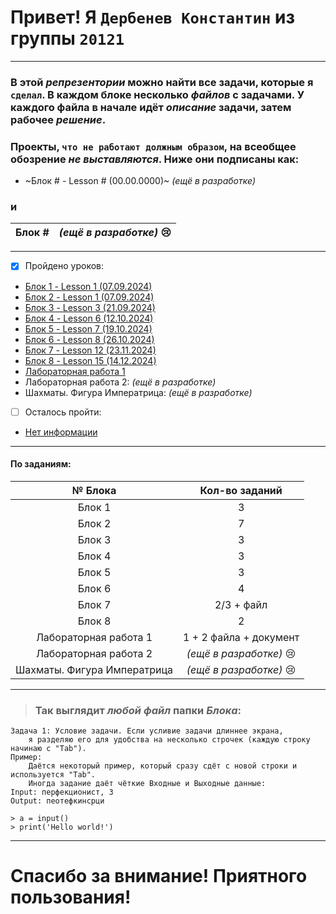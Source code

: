 # Привет! Я `Дербенев Константин` из группы `20121`
***
### В этой *репрезентории* можно найти все задачи, которые я `сделал`. В каждом блоке несколько *файлов* с задачами. У каждого файла в начале идёт *описание* задачи, затем рабочее *решение*.
### Проекты, `что не работают должным образом`, на всеобщее обозрение *не выставляются*. Ниже они подписаны как:
+ ~Блок # - Lesson # (00.00.0000)~ *(ещё в разработке)*
### и
Блок # |*(ещё в разработке)* :cry:     |
:---: |:--------------:
***
- [x] Пройдено уроков:
+ [Блок 1 - Lesson 1 (07.09.2024)](https://github.com/Sachuhich/Konstantin_Derbenev_20121_Minin/tree/main/%D0%91%D0%BB%D0%BE%D0%BA%201)
+ [Блок 2 - Lesson 1 (07.09.2024)](https://github.com/Sachuhich/Konstantin_Derbenev_20121_Minin/tree/main/%D0%91%D0%BB%D0%BE%D0%BA%202)  
+ [Блок 3 - Lesson 3 (21.09.2024)](https://github.com/Sachuhich/Konstantin_Derbenev_20121_Minin/tree/main/%D0%91%D0%BB%D0%BE%D0%BA%203)  
+ [Блок 4 - Lesson 6 (12.10.2024)](https://github.com/Sachuhich/Konstantin_Derbenev_20121_Minin/tree/main/%D0%91%D0%BB%D0%BE%D0%BA%204)  
+ [Блок 5 - Lesson 7 (19.10.2024)](https://github.com/Sachuhich/Konstantin_Derbenev_20121_Minin/tree/main/%D0%91%D0%BB%D0%BE%D0%BA%205) 
+ [Блок 6 - Lesson 8 (26.10.2024)](https://github.com/Sachuhich/Konstantin_Derbenev_20121_Minin/tree/main/%D0%91%D0%BB%D0%BE%D0%BA%206)
+ [Блок 7 - Lesson 12 (23.11.2024)](https://github.com/Sachuhich/Konstantin_Derbenev_20121_Minin/tree/main/%D0%91%D0%BB%D0%BE%D0%BA%207)
+ [Блок 8 - Lesson 15 (14.12.2024)](https://github.com/Sachuhich/Konstantin_Derbenev_20121_Minin/tree/main/%D0%91%D0%BB%D0%BE%D0%BA%208)
+ [Лабораторная работа 1](https://github.com/Sachuhich/Konstantin_Derbenev_20121_Minin/tree/main/%D0%9B%D0%B0%D0%B1%D0%BE%D1%80%D0%B0%D1%82%D0%BE%D1%80%D0%BD%D0%B0%D1%8F%20%D1%80%D0%B0%D0%B1%D0%BE%D1%82%D0%B0%20%E2%84%961)
+ Лабораторная работа 2: *(ещё в разработке)*
+ Шахматы. Фигура Императрица: *(ещё в разработке)*
- [ ] Осталось пройти:
+ [Нет информации](https://github.com/Sachuhich/Konstantin_Derbenev_20121_Minin/tree/main/page-not-found)
***
#### По заданиям:
№ Блока| Кол-во заданий 
:---: |:--------------:
Блок 1 |       3        |
Блок 2 |       7        |
Блок 3 |       3        |
Блок 4 |       3        |
Блок 5 |       3        |
Блок 6 |       4        |
Блок 7 |      2/3 + файл      |
Блок 8 |       2        |
Лабораторная работа 1 | 1 + 2 файла + документ |
Лабораторная работа 2 |*(ещё в разработке)* :cry:     |
Шахматы. Фигура Императрица |*(ещё в разработке)* :cry:     |
***
>### Так выглядит *любой файл* папки *Блока*:
```
Задача 1: Условие задачи. Если усливие задачи длиннее экрана,
    я разделяю его для удобства на несколько строчек (каждую строку начинаю с "Tab").
Пример:
    Даётся некоторый пример, который сразу сдёт с новой строки и используется "Tab".
    Иногда задание даёт чёткие Входные и Выходные данные:
Input: перфекционист, 3
Output: пеотефкинсрци

> a = input()
> print('Hello world!')
```
***
# Спасибо за внимание! Приятного пользования!
